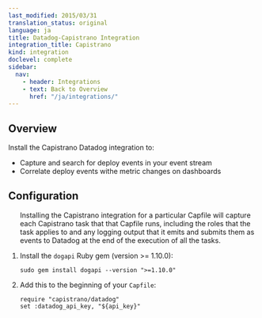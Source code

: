 ```yaml
---
last_modified: 2015/03/31
translation_status: original
language: ja
title: Datadog-Capistrano Integration
integration_title: Capistrano
kind: integration
doclevel: complete
sidebar:
  nav:
    - header: Integrations
    - text: Back to Overview
      href: "/ja/integrations/"
---
```

<div id="int-overview">
<h2>Overview</h2>
<p>Install the Capistrano Datadog integration to:</p>
<ul>
  <li>Capture and search for deploy events in your event stream</li>
  <li>Correlate deploy events withe metric changes on dashboards</li>
</ul>

</div>

<div id="int-configuration">
<h2>Configuration</h2>

<ol>
  <p>Installing the Capistrano integration for a particular Capfile will capture each Capistrano task that that Capfile runs, including the roles that the task applies to and any logging output that it emits and submits them as events to Datadog at the end of the execution of all the tasks.</p>
  <li>Install the <code>dogapi</code> Ruby gem (version &gt;= 1.10.0):
    <pre class="linux"><code>sudo gem install dogapi --version "&gt;=1.10.0"</code></pre>
  </li>
  <li><p>Add this to the beginning of your <code>Capfile</code>:</p>
    <pre class="textfile"><code>require "capistrano/datadog"
set :datadog_api_key, "${api_key}"</code></pre>
  </li>
</ol>
</div>

